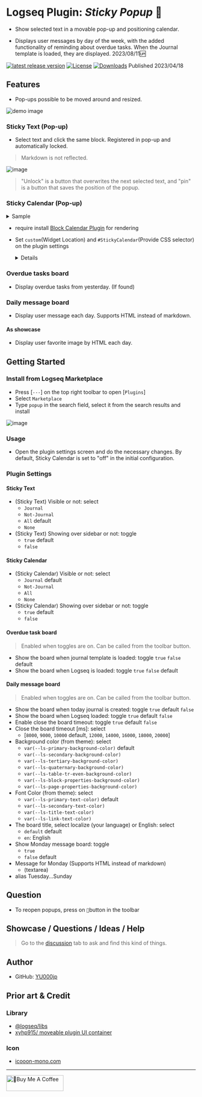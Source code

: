 # Logseq Plugin: *Sticky Popup* 📍

- Show selected text in a movable pop-up and positioning calendar.

- Displays user messages by day of the week, with the added functionality of reminding about overdue tasks. When the Journal template is loaded, they are displayed. 2023/08/11🆙

[![latest release version](https://img.shields.io/github/v/release/YU000jp/logseq-plugin-sticky-popup)](https://github.com/YU000jp/logseq-plugin-sticky-popup/releases)
[![License](https://img.shields.io/github/license/YU000jp/logseq-plugin-sticky-popup?color=blue)](https://github.com/YU000jp/logseq-plugin-sticky-popup/LICENSE)
[![Downloads](https://img.shields.io/github/downloads/YU000jp/logseq-plugin-sticky-popup/total.svg)](https://github.com/YU000jp/logseq-plugin-sticky-popup/releases) Published 2023/04/18

## Features

- Pop-ups possible to be moved around and resized.

![demo image](https://user-images.githubusercontent.com/111847207/232673738-4e21395a-b04b-4baf-82cc-c5ff2748bbce.gif)

### Sticky Text (Pop-up)

- Select text and click the same block. Registered in pop-up and automatically locked.

> Markdown is not reflected.

![image](https://user-images.githubusercontent.com/111847207/233500354-a9302519-a0ee-4d0c-b9b9-0b7ffe4bd24e.png)

   > "Unlock" is a button that overwrites the next selected text, and "pin" is a button that saves the position of the popup.

### Sticky Calendar (Pop-up)

<details><summary>Sample</summary>
  
![image](https://user-images.githubusercontent.com/111847207/233500548-4c46d364-5b48-4f23-bf72-1cc6be96e0d2.png)

</details>

- require install [Block Calendar Plugin](https://github.com/vipzhicheng/logseq-plugin-block-calendar) for rendering

- Set `custom`(Widget Location) and `#StickyCalendar`(Provide CSS selector) on the plugin settings

  <details><ummary></summary>
  
  <img src="https://user-images.githubusercontent.com/111847207/232676143-c895a94d-c78e-4c85-8ba1-2cf863813957.png"/>
  
  >Settings of Block Calendar plugin
  
</details>

### Overdue tasks board

- Display overdue tasks from yesterday. (If found)

### Daily message board

- Display user message each day. Supports HTML instead of markdown.

#### As showcase

- Display user favorite image by HTML each day.

## Getting Started

### Install from Logseq Marketplace

- Press [`---`] on the top right toolbar to open [`Plugins`]
- Select `Marketplace`
- Type `popup` in the search field, select it from the search results and install

![image](https://user-images.githubusercontent.com/111847207/232879519-8376669d-3f20-4b28-b0cc-6993c25140b7.png)

### Usage

- Open the plugin settings screen and do the necessary changes. By default, Sticky Calendar is set to "off" in the initial configuration.

### Plugin Settings

#### Sticky Text

- (Sticky Text) Visible or not: select
  - `Journal`
  - `Not-Journal`
  - `All` default
  - `None`
- (Sticky Text) Showing over sidebar or not: toggle
  - `true` default
  - `false`

#### Sticky Calendar

- (Sticky Calendar) Visible or not: select
  - `Journal` default
  - `Not-Journal`
  - `All`
  - `None`
- (Sticky Calendar) Showing over sidebar or not: toggle
  - `true` default
  - `false`

#### Overdue task board

> Enabled when toggles are on. Can be called from the toolbar button.
- Show the board when journal template is loaded: toggle
  `true`
  `false` default
- Show the board when Logseq is loaded: toggle
  `true`
  `false` default

#### Daily message board

> Enabled when toggles are on. Can be called from the toolbar button.
- Show the board when today journal is created: toggle
  `true` default
  `false`
- Show the board when Logseq loaded: toggle
  `true` default
  `false`
- Enable close the board timeout: toggle
  `true` default
  `false`
- Close the board timeout [ms]: select
  - [`8000`, `9000`, `10000` default, `12000`, `14000`, `16000`, `18000`, `20000`]
- Background color (from theme): select
  - `var(--ls-primary-background-color)` default
  - `var(--ls-secondary-background-color)`
  - `var(--ls-tertiary-background-color)`
  - `var(--ls-quaternary-background-color)`
  - `var(--ls-table-tr-even-background-color)`
  - `var(--ls-block-properties-background-color)`
  - `var(--ls-page-properties-background-color)`
- Font Color (from theme): select
  - `var(--ls-primary-text-color)` default
  - `var(--ls-secondary-text-color)`
  - `var(--ls-title-text-color)`
  - `var(--ls-link-text-color)`
- The board title, select localize (your language) or English: select
  - `default` default
  - `en`: English
- Show Monday message board: toggle
  - `true`
  - `false` default
- Message for Monday (Supports HTML instead of markdown)
  - (textarea)
- alias Tuesday...Sunday

## Question

- To reopen popups, press on `📌`button in the toolbar

## Showcase / Questions / Ideas / Help

> Go to the [discussion](https://github.com/YU000jp/logseq-plugin-sticky-popup/discussions) tab to ask and find this kind of things.

## Author

- GitHub: [YU000jp](https://github.com/YU000jp)

## Prior art & Credit

### Library

- [@logseq/libs](https://logseq.github.io/plugins/)
- [xyhp915/ moveable plugin UI container](https://github.com/logseq/logseq/pull/3045)

### Icon

- [icooon-mono.com](https://icooon-mono.com/)

---

<a href="https://www.buymeacoffee.com/yu000japan" target="_blank"><img src="https://cdn.buymeacoffee.com/buttons/v2/default-violet.png" alt="🍌Buy Me A Coffee" style="height: 42px;width: 152px" ></a>
